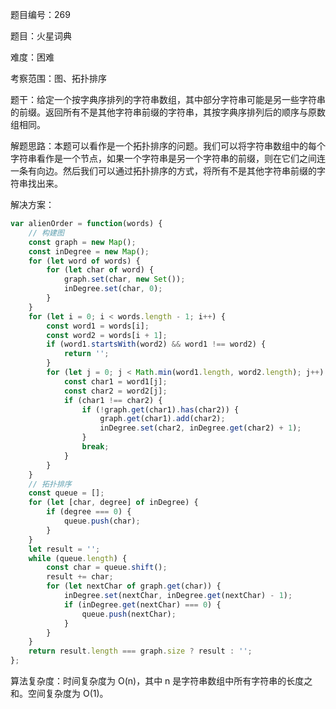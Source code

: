题目编号：269

题目：火星词典

难度：困难

考察范围：图、拓扑排序

题干：给定一个按字典序排列的字符串数组，其中部分字符串可能是另一些字符串的前缀。返回所有不是其他字符串前缀的字符串，其按字典序排列后的顺序与原数组相同。

解题思路：本题可以看作是一个拓扑排序的问题。我们可以将字符串数组中的每个字符串看作是一个节点，如果一个字符串是另一个字符串的前缀，则在它们之间连一条有向边。然后我们可以通过拓扑排序的方式，将所有不是其他字符串前缀的字符串找出来。

解决方案：

```javascript
var alienOrder = function(words) {
    // 构建图
    const graph = new Map();
    const inDegree = new Map();
    for (let word of words) {
        for (let char of word) {
            graph.set(char, new Set());
            inDegree.set(char, 0);
        }
    }
    for (let i = 0; i < words.length - 1; i++) {
        const word1 = words[i];
        const word2 = words[i + 1];
        if (word1.startsWith(word2) && word1 !== word2) {
            return '';
        }
        for (let j = 0; j < Math.min(word1.length, word2.length); j++) {
            const char1 = word1[j];
            const char2 = word2[j];
            if (char1 !== char2) {
                if (!graph.get(char1).has(char2)) {
                    graph.get(char1).add(char2);
                    inDegree.set(char2, inDegree.get(char2) + 1);
                }
                break;
            }
        }
    }
    // 拓扑排序
    const queue = [];
    for (let [char, degree] of inDegree) {
        if (degree === 0) {
            queue.push(char);
        }
    }
    let result = '';
    while (queue.length) {
        const char = queue.shift();
        result += char;
        for (let nextChar of graph.get(char)) {
            inDegree.set(nextChar, inDegree.get(nextChar) - 1);
            if (inDegree.get(nextChar) === 0) {
                queue.push(nextChar);
            }
        }
    }
    return result.length === graph.size ? result : '';
};
```

算法复杂度：时间复杂度为 O(n)，其中 n 是字符串数组中所有字符串的长度之和。空间复杂度为 O(1)。